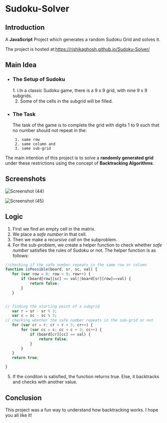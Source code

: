 # Sudoku-Solver
## Introduction
A **JavaScript** Project which generates a random Sudoku Grid and solves it.

The project is hosted at:https://rishikaghosh.github.io/Sudoku-Solver/
## Main Idea
- <h3>The Setup of Sudoku</h3>
  1. i.In a classic Sudoku game, there is a 9 x 9 grid, with nine 9 x 9 subgrids.
  
  2. Some of the cells in the subgrid will be filled.
  
- <h3>The Task</h3>
     The task of the game is to complete the grid with digits 1 to 9 such that no number should not repeat in the:
     
       1. same row
       2. same column and 
       3. same sub-grid
 The main intention of this project is to solve a **randomly generated grid** under these restrictions using the concept of **Backtracking Algorithms**.
        


## Screenshots

![Screenshot (44)](https://user-images.githubusercontent.com/58912231/106581330-bf92b880-6568-11eb-885a-90a726d220ff.png)

![Screenshot (45)](https://user-images.githubusercontent.com/58912231/106581832-4f386700-6569-11eb-92e6-ee40e39719d8.png)

## Logic
 1. First we find an empty cell in the matrix.
 2. We place a _safe number_ in that cell.
 3. Then we make a _recursive call_ on the subproblem.
 4. For the sub-problem, we create a helper function to check whether _safe number_ satisfies the rules of Sudoku or not. The helper function is as follows:
 ``` javascript
 //checking if the safe number repeats in the same row or column
 function isPossible(board, sr, sc, val) {
    for (var row = 0; row < 9; row++) {
        if (board[row][sc] == val||board[sr][row]==val) {
            return false;
        }
    }


// finding the starting point of a subgrid
    var r = sr - sr % 3;
    var c = sc - sc % 3;
// checking whether the safe number repeats in the sub-grid or not  
    for (var cr = r; cr < r + 3; cr++) {
        for (var cc = c; cc < c + 3; cc++) {
            if (board[cr][cc] == val) {
                return false;
            }
        }
    }
    return true;

}
```
5. If the conditon is satisfied, the function returns true. Else, it backtracks and checks with another value.
## Conclusion
This project was a fun way to understand how backtracking works.
I hope you all like it!
